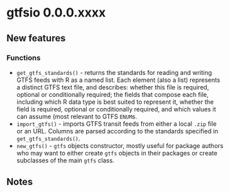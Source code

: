 # gtfsio 0.0.0.xxxx

## New features

### Functions

- `get_gtfs_standards()` - returns the standards for reading and writing GTFS feeds with R as a named list. Each element (also a list) represents a distinct GTFS text file, and describes: whether this file is required, optional or conditionally required; the fields that compose each file, including which R data type is best suited to represent it, whether the field is required, optional or conditionally required, and which values it can assume (most relevant to GTFS `ENUM`s.
- `import_gtfs()` - imports GTFS transit feeds from either a local `.zip` file or an URL. Columns are parsed according to the standards specified in `get_gtfs_standards()`.
- `new_gtfs()` - `gtfs` objects constructor, mostly useful for package authors who may want to either create `gtfs` objects in their packages or create subclasses of the main `gtfs` class.

## Notes
